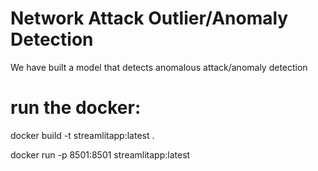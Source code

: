 # Network Attack Outlier/Anomaly Detection

We have built a model that detects anomalous attack/anomaly detection

# run the docker:

docker build -t streamlitapp:latest .

docker run -p 8501:8501 streamlitapp:latest
